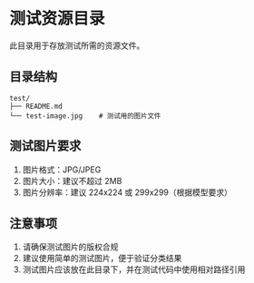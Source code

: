 # 测试资源目录

此目录用于存放测试所需的资源文件。

## 目录结构

```
test/
├── README.md
└── test-image.jpg    # 测试用的图片文件
```

## 测试图片要求

1. 图片格式：JPG/JPEG
2. 图片大小：建议不超过 2MB
3. 图片分辨率：建议 224x224 或 299x299（根据模型要求）

## 注意事项

1. 请确保测试图片的版权合规
2. 建议使用简单的测试图片，便于验证分类结果
3. 测试图片应该放在此目录下，并在测试代码中使用相对路径引用 